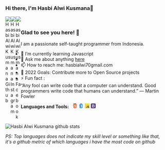 ### Hi there, I'm Hasbi Alwi Kusmana👋
<a href="https://github.com/hasbialwikusmana">
  <img align="left" alt="Hasbi Alwi Kusmana Github" width="16px" src="https://cdn.jsdelivr.net/npm/simple-icons@v3/icons/github.svg" />
</a>
<a href="https://instagram.com/hasbialwikusmana/">
  <img align="left" alt="Hasbi Alwi Kusmana Instagram" width="16px" src="https://cdn.jsdelivr.net/npm/simple-icons@v3/icons/instagram.svg" />
</a>
<a href="https://www.facebook.com/hasbialwi26/">
  <img align="left" alt="Hasbi Alwi Kusmana Facebook" width="16px" src="https://cdn.jsdelivr.net/npm/simple-icons@v3/icons/facebook.svg" />
</a>

<br />

### Glad to see you here! 🤩 &nbsp;

I am a passionate self-taught programmer from Indonesia.
- 🌱 I’m currently learning Javascript
- 💬 Ask me about anything [here](https://wa.me/6289684811299)
- 📫 How to reach me: hasbialwi70gmail.com <br>
- 🥅 2022 Goals: Contribute more to Open Source projects
- ⚡ Fun fact :<br>
“Any fool can write code that a computer can understand. Good programmers write code that humans can understand.” — Martin Fowler <br>

**Languages and Tools:** &nbsp;
<code><img height="15" src="https://raw.githubusercontent.com/github/explore/80688e429a7d4ef2fca1e82350fe8e3517d3494d/topics/html/html.png"></code>
<code><img height="15" src="https://raw.githubusercontent.com/github/explore/80688e429a7d4ef2fca1e82350fe8e3517d3494d/topics/css/css.png"></code>
<code><img height="15" src="https://raw.githubusercontent.com/github/explore/80688e429a7d4ef2fca1e82350fe8e3517d3494d/topics/javascript/javascript.png"></code>
<code><img height="15" src="https://raw.githubusercontent.com/github/explore/80688e429a7d4ef2fca1e82350fe8e3517d3494d/topics/bootstrap/bootstrap.png"></code>

<br />

![Hasbi Alwi Kusmana github stats](https://github-readme-stats.vercel.app/api?username=hasbialwikusmana&show_icons=true&hide_border=true)

*PS: Top languages does not indicate my skill level or something like that, it's a github metric of which languages i have the most code on github*
